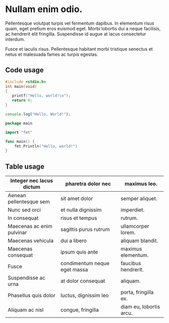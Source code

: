 # Nullam enim odio.

Pellentesque volutpat turpis vel fermentum dapibus. In elementum risus quam, eget pretium eros euismod eget. Morbi lobortis dui a neque facilisis, ac hendrerit elit fringilla. Suspendisse id augue at lacus consectetur interdum.

Fusce et iaculis risus. Pellentesque habitant morbi tristique senectus et netus et malesuada fames ac turpis egestas.

## Code usage

```c
#include <stdio.h>
int main(void)
{
   printf("Hello, world!\n");
   return 0;
}

```

```javascript
console.log("Hello, World!");
```

```go
package main

import "fmt"

func main() {
    fmt.Println("Hello, world!")
}
```


## Table usage

| Integer nec lacus dictum  | pharetra dolor nec           | maximus leo.            |
|---------------------------|------------------------------|-------------------------|
| Aenean pellentesque sem   | sit amet dolor               | semper aliquet.         |
| Nunc sed orci             | et nulla dignissim           | imperdiet.              |
| In consequat              | risus et tempus              | rutrum.                 |
| Maecenas ac enim pulvinar | sagittis purus rutrum        | ullamcorper lorem.      |
| Maecenas vehicula         | dui a libero                 | aliquam blandit.        |
| Maecenas consequat        | ipsum quis ante              | maximus elementum.      |
| Fusce                     | condimentum neque eget massa | faucibus hendrerit.     |
| Suspendisse ac urna       | at dolor consequat           | aliquam.                |
| Phasellus quis dolor      | luctus, dignissim leo        | porta, fringilla ex.    |
| Aliquam ac nisl           | congue, fringilla            | diam eu, lobortis arcu. |
